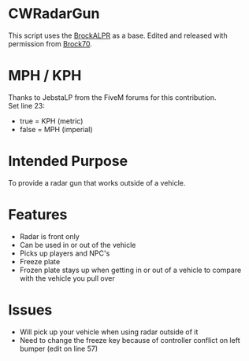 # CWRadarGun
This script uses the [BrockALPR](https://forum.fivem.net/t/release-police-alpr/61227) as a base.  Edited and released with permission
from [Brock70](https://forum.fivem.net/u/brock70/).

# MPH / KPH
Thanks to JebstaLP from the FiveM forums for this contribution.<br>
Set line 23:
- true = KPH (metric)
- false = MPH (imperial)

# Intended Purpose
To provide a radar gun that works outside of a vehicle.

# Features
- Radar is front only
- Can be used in or out of the vehicle
- Picks up players and NPC's
- Freeze plate
- Frozen plate stays up when getting in or out of a vehicle to compare with the vehicle you pull over

# Issues
- Will pick up your vehicle when using radar outside of it
- Need to change the freeze key because of controller conflict on left bumper (edit on line 57)
